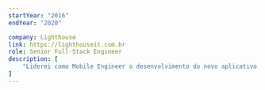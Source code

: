 ```yaml
---
startYear: "2016"
endYear: "2020"

company: Lighthouse
link: https://lighthouseit.com.br
role: Senior Full-Stack Engineer
description: [
    "Liderei como Mobile Engineer o desenvolvimento do novo aplicativo para Android e iOS do e-commerce da <a href='https://panvel.com' target='_blank'>Panvel</a>, que é um dos maiores e-commerces do Brasil.",
]
---
```

